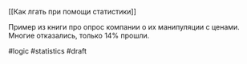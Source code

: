 [[Как лгать при помощи статистики]]

Пример из книги про опрос компании о их манипуляции с ценами. Многие отказались, только 14% прошли. 

#logic #statistics 
#draft